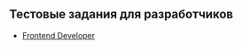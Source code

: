 Тестовые задания для разработчиков
---

- [Frontend Developer](https://github.com/itsolgrp/tests-tasks/tree/master/test-task-for-frontend-developer)